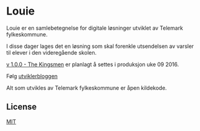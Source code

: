 # Louie
Louie er en samlebetegnelse for digitale løsninger utviklet av Telemark fylkeskommune.

I disse dager lages det en løsning som skal forenkle utsendelsen av varsler til elever i den videregående skolen.

[v 1.0.0 - The Kingsmen](versions/the.kingsmen.md) er planlagt å settes i produksjon uke 09 2016.

Følg [utviklerbloggen](blog/index.md)

Alt som utvikles av Telemark fylkeskommune er åpen kildekode.

## License
[MIT](LICENSE)